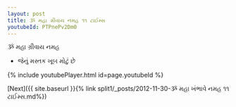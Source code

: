 ```yaml
---
layout: post
title: ૐ મહા ગ્રીવાય નમહ ૧૧ ટાઈમ્સ
youtubeId: PTPnePv2Dm0
---
```

 
 
 ૐ મહા ગ્રીવાય નમહ  
 
 -  જેનું મસ્તક ખૂબ મોટું છે 
 
  
 
  
 
 
 
 
 
 


{% include youtubePlayer.html id=page.youtubeId %}
 
[Next]({{ site.baseurl }}{% link  split1/_posts/2012-11-30-ૐ મહા ખંભાવે નમહ ૧૧ ટાઈમ્સ.md%})
 
